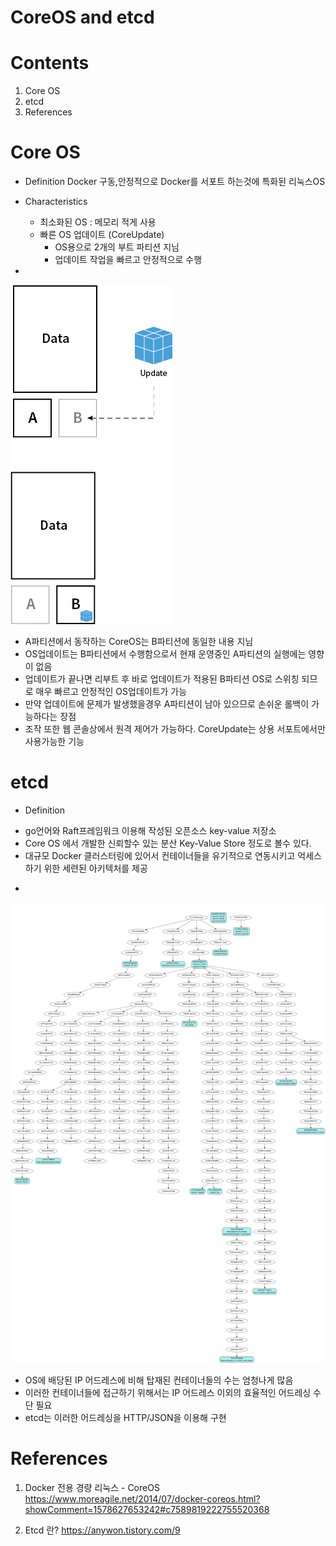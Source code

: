 

CoreOS and etcd
=========




# Contents  
1. Core OS  
2. etcd
3. References


# Core OS
* Definition
 Docker 구동,안정적으로 Docker를 서포트 하는것에 특화된 리눅스OS

* Characteristics
    - 최소화된 OS : 메모리 적게 사용
    - 빠른 OS 업데이트 (CoreUpdate)
        - OS용으로 2개의 부트 파티션 지님
        - 업데이트 작업을 빠르고 안정적으로 수행

* 
![coreOS](coreos_partitions.png)
- A파티션에서 동작하는 CoreOS는 B파티션에 동일한 내용 지님
- OS업데이트는 B파티션에서 수행함으로서 현재 운영중인 A파티션의 실행에는 영향이 없음
- 업데이트가 끝나면 리부트 후 바로 업데이트가 적용된 B파티션 OS로 스위칭 되므로 매우 빠르고 안정적인 OS업데이트가 가능
- 만약 업데이트에 문제가 발생했을경우 A파티션이 남아 있으므로 손쉬운 롤백이 가능하다는 장점
- 조작 또한 웹 콘솔상에서 원격 제어가 가능하다. CoreUpdate는 상용 서포트에서만 사용가능한 기능


# etcd
* Definition
- go언어와 Raft프레임워크 이용해 작성된 오픈소스 key-value 저장소
- Core OS 에서 개발한 신뢰할수 있는 분산 Key-Value Store 정도로 볼수 있다.
- 대규모 Docker 클러스터링에 있어서 컨테이너들을 유기적으로 연동시키고 억세스하기 위한 세련된 아키텍처를 제공

* 
![etcd](docker_containers.png)
- OS에 배당된 IP 어드레스에 비해 탑재된 컨테이너들의 수는 엄청나게 많음
- 이러한 컨테이너들에 접근하기 위해서는 IP 어드레스 이외의 효율적인 어드레싱 수단 필요
- etcd는 이러한 어드레싱을 HTTP/JSON을 이용해 구현


# References
1. Docker 전용 경량 리눅스 - CoreOS
 https://www.moreagile.net/2014/07/docker-coreos.html?showComment=1578627653242#c7589819222755520368

2. Etcd 란?
 https://anywon.tistory.com/9

``` ```